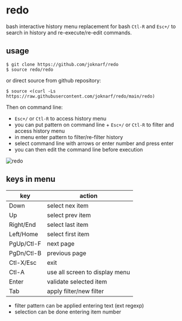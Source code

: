 # redo
bash interactive history menu
replacement for bash `Ctl-R` and `Esc+/` to search in history and re-execute/re-edit commands.

## usage

```shell
$ git clone https://github.com/joknarf/redo
$ source redo/redo
```
or direct source from github repository:
```shell
$ source <(curl -Ls https://raw.githubusercontent.com/joknarf/redo/main/redo)
```

Then on command line:  
* `Esc+/` or `Ctl-R` to access history menu
* you can put pattern on command line + `Esc+/` or `Ctl-R` to filter and access history menu
* in menu enter pattern to filter/re-filter history
* select command line with arrows or enter number and press enter
* you can then edit the command line before execution

![redo](https://github.com/joknarf/redo/assets/10117818/d09f0b51-d356-462b-8738-e9b05bb68ba5)

## keys in menu

|key       | action                          |
|----------|---------------------------------|
|Down      | select nex item                 | 
|Up        | select prev item                |
|Right/End | select last item                |
|Left/Home | select first item               | 
|PgUp/Ctl-F| next page                       |
|PgDn/Ctl-B| previous page                   |
|Ctl-X/Esc | exit                            |
|Ctl-A     | use all screen to display menu  |
|Enter     | validate selected item          |
|Tab       | apply filter/new filter         |

* filter pattern can be applied entering text (ext regexp)
* selection can be done entering item number
